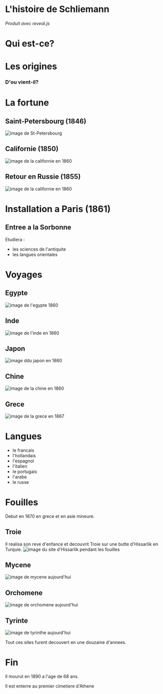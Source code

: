 # L'histoire de Schliemann

###### *Produit avec reveal.js*



# Qui est-ce?



# Les origines

### D'ou vient-il?



# La fortune
[//]: <> ( diaop 3 )


## Saint-Petersbourg (1846)
[//]: <> ( diaop 4 )
![image de St-Petersbourg](img/saint-petersbourg.jpg)


## Californie (1850)
[//]: <> ( diaop 5 )
![image de la californie en 1860](img/californie_1860.jpeg)


## Retour en Russie (1855)
[//]: <> ( diaop 6 )
![image de la californie en 1860](img/guerre_de_crimee_1850.jpg)



# Installation a Paris (1861)


## Entree a la Sorbonne

Etudiera : 
 - les sciences de l'antiquite
 - les langues orientales



# Voyages


## Egypte
![image de l'egypte 1860](img/egypte_1860.jpg)


## Inde
![image de l'inde en 1860](img/Inde_1860.jpeg)


## Japon
![image ddu japon en 1860](img/japon_1860.jpeg)


## Chine
![image de la chine en 1860](img/chine_1860.jpg)


## Grece
![image de la grece en 1867](img/grece_1870.jpeg)



# Langues

 - le francais
 - l'hollandais
 - l'espagnol
 - l'italien
 - le portugais
 - l'arabe
 - le russe



# Fouilles 

Debut en 1870 en grece et en asie mineure.


## Troie
Il realisa son reve d'enfance et decouvrit Troie sur une butte d'Hissarlik en Turquie.
![image du site d'Hissarlik pendant les fouilles](img/fouille_de_troie.jpg)


## Mycene
![image de mycene aujourd'hui](img/mycene_aujourdhui.jpeg)


## Orchomene
![image de orchomene aujourd'hui](img/orchomene_aujourdhui.jpeg)


## Tyrinte
![image de tyrinthe aujourd'hui](img/tyrinthe_aujourdhui.jpg)


Tout ces sites furent decouvert en une douzaine d'annees.



# Fin

Il mourut en 1890 a l'age de 68 ans.

Il est enterre au premier cimetiere d'Athene